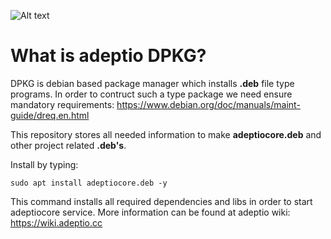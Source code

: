 ![Alt text](https://explorer.adeptio.cc/images/adeptio.png)

# What is adeptio DPKG?
DPKG is debian based package manager which installs **.deb** file type programs. In order to contruct such a type package we need ensure mandatory requirements: https://www.debian.org/doc/manuals/maint-guide/dreq.en.html

This repository stores all needed information to make **adeptiocore.deb** and other project related **.deb's**.

Install by typing:

    sudo apt install adeptiocore.deb -y
    
This command installs all required dependencies and libs in order to start adeptiocore service. More information can be found at adeptio wiki: https://wiki.adeptio.cc
